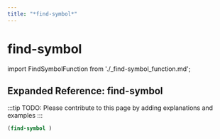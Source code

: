 ```yaml
---
title: "*find-symbol*"
---
```


# find-symbol

import FindSymbolFunction from './_find-symbol_function.md';

<FindSymbolFunction />

## Expanded Reference: find-symbol

:::tip
TODO: Please contribute to this page by adding explanations and examples
:::

```lisp
(find-symbol )
```
